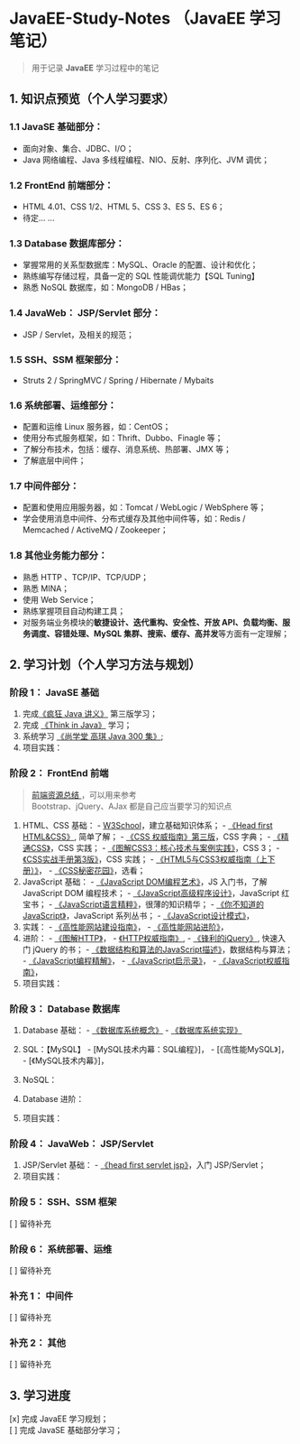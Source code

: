 # JavaEE-Study-Notes （JavaEE 学习笔记）
> 用于记录 **JavaEE** 学习过程中的笔记

## 1. 知识点预览（个人学习要求）

### 1.1 JavaSE 基础部分：
  - 面向对象、集合、JDBC、I/O；
  - Java 网络编程、Java 多线程编程、NIO、反射、序列化、JVM 调优；

### 1.2 FrontEnd 前端部分：
  - HTML 4.01、CSS 1/2、HTML 5、CSS 3、ES 5、ES 6；
  - 待定... ...

### 1.3 Database 数据库部分：
  - 掌握常用的关系型数据库：MySQL、Oracle 的配置、设计和优化；
  - 熟练编写存储过程，具备一定的 SQL 性能调优能力【SQL Tuning】
  - 熟悉 NoSQL 数据库，如：MongoDB / HBas；
  
### 1.4 JavaWeb： JSP/Servlet 部分：
  - JSP / Servlet，及相关的规范；
  
### 1.5 SSH、SSM 框架部分：
  - Struts 2 / SpringMVC / Spring / Hibernate / Mybaits

### 1.6 系统部署、运维部分：
  - 配置和运维 Linux 服务器，如：CentOS；
  - 使用分布式服务框架，如：Thrift、Dubbo、Finagle 等；
  - 了解分布技术，包括：缓存、消息系统、热部署、JMX 等；
  - 了解底层中间件；
  
### 1.7 中间件部分：
  - 配置和使用应用服务器，如：Tomcat / WebLogic / WebSphere 等；
  - 学会使用消息中间件、分布式缓存及其他中间件等，如：Redis / Memcached / ActiveMQ / Zookeeper；
  
### 1.8 其他业务能力部分：
  - 熟悉 HTTP 、TCP/IP、TCP/UDP；
  - 熟悉 MINA；
  - 使用 Web Service；
  - 熟练掌握项目自动构建工具；
  - 对服务端业务模块的**敏捷设计、迭代重构、安全性、开放 API、负载均衡、服务调度、容错处理、MySQL 集群、搜索、缓存、高并发**等方面有一定理解；

## 2. 学习计划（个人学习方法与规划）

### 阶段 1： JavaSE 基础
  1. 完成[《疯狂 Java 讲义》](https://pan.baidu.com/s/1o8c9Oqm) 第三版学习；
  2. 完成 [《Think in Java》](https://www.gitbook.com/book/quanke/think-in-java/details) 学习；
  3. 系统学习 [《尚学堂 高琪 Java 300 集》]();
  4. 项目实践：
  

### 阶段 2： FrontEnd 前端
> [ 前端资源总结 ](http://cnodejs.org/topic/56ef3edd532839c33a99d00e)，可以用来参考  
> Bootstrap、jQuery、AJax 都是自己应当要学习的知识点
  1. HTML、CSS 基础：
    - [W3School](http://w3school.com.cn/index.html)，建立基础知识体系；
    - [《Head first HTML&CSS》](), 简单了解；
    - [《CSS 权威指南》第三版]()，CSS 字典；
    - [《精通CSS》]()，CSS 实践；
    - [《图解CSS3：核心技术与案例实践》]()，CSS 3；
    - [《CSS实战手册第3版》]()，CSS 实践；
    - [《HTML5与CSS3权威指南（上下册）》]()，
    - [《CSS秘密花园》]()，选看；
  2. JavaScript 基础：
    - [《JavaScript DOM编程艺术》]()，JS 入门书，了解 JavaScript DOM 编程技术；
    - [《JavaScript高级程序设计》]()，JavaScript 红宝书；
    - [《JavaScript语言精粹》]()，很薄的知识精华；
    - [《你不知道的JavaScript》]()，JavaScript 系列丛书；
    - [《JavaScript设计模式》]()，
  3. 实践：
    - [《高性能网站建设指南》]()，
    - [《高性能网站进阶》]()，
  4. 进阶：
    - [《图解HTTP》]()，
    - [《HTTP权威指南》](), 
    - [《锋利的jQuery》](), 快速入门 jQuery 的书；
    - [《数据结构和算法的JavaScript描述》]()，数据结构与算法；
    - [《JavaScript编程精解》]()，
    - [《JavaScript启示录》]()，
    - [《JavaScript权威指南》]()，
  5. 项目实践：
  

### 阶段 3： Database 数据库
  1. Database 基础：
    - [《数据库系统概念》]()
    - [《数据库系统实现》]()
  2. SQL：【MySQL】
    - [MySQL技术内幕：SQL编程》]，
    - [《高性能MySQL》]，
    - [《MySQL技术内幕》]，
  3. NoSQL：
  
  4. Database 进阶：
  
  5. 项目实践：
  
  
  
### 阶段 4： JavaWeb： JSP/Servlet 
  1. JSP/Servlet 基础：
    - [《head first servlet jsp》]()，入门 JSP/Servlet；
  2. 项目实践：
  
### 阶段 5： SSH、SSM 框架
  [ ] 留待补充

### 阶段 6： 系统部署、运维
  [ ] 留待补充
  
### 补充 1： 中间件
  [ ] 留待补充
  
### 补充 2： 其他
  [ ] 留待补充

## 3. 学习进度
  [x] 完成 JavaEE 学习规划；  
  [ ] 完成 JavaSE 基础部分学习；  

